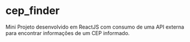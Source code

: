 # cep_finder
Mini Projeto desenvolvido em ReactJS com consumo de uma API externa para encontrar informações de um CEP informado.
